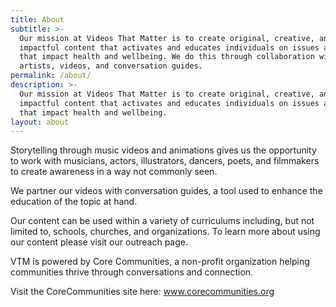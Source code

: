 ```yaml
---
title: About
subtitle: >-
  Our mission at Videos That Matter is to create original, creative, and
  impactful content that activates and educates individuals on issues and values
  that impact health and wellbeing. We do this through collaboration with
  artists, videos, and conversation guides.
permalink: /about/
description: >-
  Our mission at Videos That Matter is to create original, creative, and
  impactful content that activates and educates individuals on issues and values
  that impact health and wellbeing.
layout: about
---
```


Storytelling through music videos and animations gives us the opportunity to work with musicians, actors, illustrators, dancers, poets, and filmmakers to create awareness in a way not commonly seen.

We partner our videos with conversation guides, a tool used to enhance the education of the topic at hand.

Our content can be used within a variety of curriculums including, but not limited to, schools, churches, and organizations. To learn more about using our content please visit our outreach page.

VTM is powered by Core Communities, a non-profit organization helping communities thrive through conversations and connection.

Visit the CoreCommunities site here: www.corecommunities.org